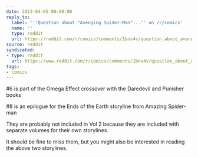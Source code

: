```yaml
---
date: 2013-04-05 00:00:00
reply_to:
  label: '''Question about "Avenging Spider-Man"...'' on /r/comics'
  name: ''
  type: reddit
  url: https://reddit.com/r/comics/comments/1bns4v/question_about_avenging_spiderman/
source: reddit
syndicated:
- type: reddit
  url: https://www.reddit.com/r/comics/comments/1bns4v/question_about_avenging_spiderman/c98eua8/
tags:
- comics
---
```


#6 is part of the Omega Effect crossover with the Daredevil and Punisher books

#8 is an epilogue for the Ends of the Earth storyline from Amazing Spider-man

They are probably not included in Vol 2 because they are included with separate volumes for their own storylines. 

It should be fine to miss them, but you might also be interested in reading the above two storylines.
